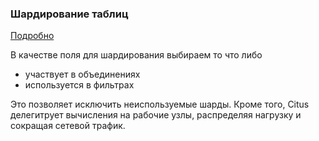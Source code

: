 ### Шардирование таблиц
[Подробно](https://docs.citusdata.com/en/v12.0/performance/performance_tuning.html#table-distribution-and-shards)

В качестве поля для шардирования выбираем то что либо
* участвует в объединениях
* используется в фильтрах

Это позволяет исключить неиспользуемые шарды. 
Кроме того, Citus делегитрует вычисления на рабочие узлы, распределяя нагрузку и сокращая сетевой трафик.

